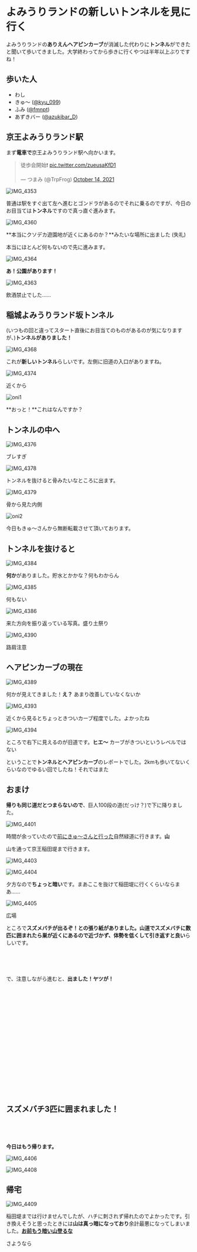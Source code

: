 # よみうりランドの新しいトンネルを見に行く

よみうりランドの**ありえんヘアピンカーブ**が消滅した代わりに**トンネル**ができたと聞いて歩いてきました。大学終わってから歩きに行くやつは半年以上ぶりですね！



## 歩いた人

-   わし
-   きゅ〜 ([@kyu_099](https://twitter.com/kyu_099))
-   ふみ ([@fmnpt](https://twitter.com/fmnpt))
-   あずきバー ([@azukibar_D](https://twitter.com/azukibar_D))



## 京王よみうりランド駅

まず**電車で**京王よみうりランド駅へ向かいます。

<blockquote class="twitter-tweet"><p lang="ja" dir="ltr">徒歩会開始❗️ <a href="https://t.co/zueusaKfD1">pic.twitter.com/zueusaKfD1</a></p>&mdash; つまみ (@TrpFrog) <a href="https://twitter.com/TrpFrog/status/1448540719778385922?ref_src=twsrc%5Etfw">October 14, 2021</a></blockquote> <script async src="https://platform.twitter.com/widgets.js" charset="utf-8"></script>

![IMG_4353](IMG_4353.webp)

普通は駅をすぐ出て左へ進むとゴンドラがあるのでそれに乗るのですが、今日のお目当ては**トンネル**ですので真っ直ぐ進みます。



![IMG_4360](IMG_4360.webp)

**本当にクソデカ遊園地が近くにあるのか？**みたいな場所に出ました (失礼)

本当にほとんど何もないので先に進みます。



![IMG_4364](IMG_4364.webp)

**あ！公園があります！**



![IMG_4363](IMG_4363.webp)

飲酒禁止でした……



## 稲城よみうりランド坂トンネル

(いつもの回と違ってスタート直後にお目当てのものがあるのが気になりますが、)**トンネルがありました！**

![IMG_4368](IMG_4368.webp)

これが**新しいトンネル**らしいです。左側に旧道の入口がありますね。



![IMG_4374](thumbnail.webp)

近くから



![oni1](oni1.webp)

**おっと！**これはなんですか？



## トンネルの中へ

![IMG_4376](IMG_4376.webp)

ブレすぎ



![IMG_4378](IMG_4378.webp)

トンネルを抜けると骨みたいなところに出ます。



![IMG_4379](IMG_4379.webp)

骨から見た内側



![oni2](oni2.webp)

今日もきゅ〜さんから無断転載させて頂いております。



## トンネルを抜けると

![IMG_4384](IMG_4384.webp)

**何か**がありました。貯水とかかな？何もわからん



![IMG_4385](IMG_4385.webp)

何もない



![IMG_4386](IMG_4386.webp)

来た方向を振り返っている写真。盛り土祭り



![IMG_4390](IMG_4390.webp)

路肩注意



## ヘアピンカーブの現在

![IMG_4389](IMG_4389.webp)

何かが見えてきました！**え？** あまり改善していなくないか



![IMG_4393](IMG_4393.webp)

近くから見るとちょっときついカーブ程度でした。よかったね



![IMG_4394](IMG_4394.webp)

ところで右下に見えるのが旧道です。**ヒエ〜** カーブがきついというレベルではない



ということで**トンネルとヘアピンカーブ**のレポートでした。2kmも歩いてないくらいなのでゆるい回でしたね！それではまた



## おまけ

**帰りも同じ道だとつまらないので**、巨人100段の道(だっけ？)で下に降りました。

![IMG_4401](IMG_4401.webp)



時間が余っていたので[前にきゅ〜さんと行った](https://trpfrog.hateblo.jp/entry/squirrel-walking)自然緑道に行きます。**山**

山を通って京王稲田堤まで行きます。

![IMG_4403](IMG_4403.webp)

![IMG_4404](IMG_4404.webp)

夕方なので**ちょっと暗い**です。まあここを抜けて稲田堤に行くくらいならまあ……

![IMG_4405](IMG_4405.webp)

広場

ところで**スズメバチが出るぞ！**との張り紙がありました。山道でスズメバチに数匹に囲まれたら**巣が近くにあるので近づかず、体勢を低くして引き返すと良い**らしいです。

<div style="display:block; height: 50px"></div>

で、注意しながら進むと、**出ました！ヤツが！**

<div style="display:block; height: 300px"></div>

<span style="font-size: 1.5em">**スズメバチ3匹に囲まれました！**</span>

<div style="display:block; height: 50px"></div>

**今日はもう帰ります。**

![IMG_4406](IMG_4406.webp)

![IMG_4408](IMG_4408.webp)



## 帰宅

![IMG_4409](IMG_4409.webp)

稲田堤までは行けませんでしたが、ハチに刺されず帰れたのでよかったです。引き換えそうと思ったときには**山は真っ暗になっており**余計最悪になってしまいました。**[お前もう暗い山登るな](https://trpfrog.hateblo.jp/entry/takao-full-search)**

さようなら
